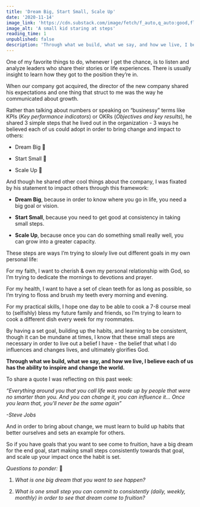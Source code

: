 ```yaml
---
title: 'Dream Big, Start Small, Scale Up'
date: '2020-11-14'
image_link: 'https://cdn.substack.com/image/fetch/f_auto,q_auto:good,fl_progressive:steep/https%3A%2F%2Fbucketeer-e05bbc84-baa3-437e-9518-adb32be77984.s3.amazonaws.com%2Fpublic%2Fimages%2Fc0fc2c78-b6e1-4c07-b4e1-a30adcb0ffd8_3600x2025.jpeg'
image_alt: 'A small kid staring at steps'
reading_time: 1
unpublished: false
description: 'Through what we build, what we say, and how we live, I believe each of us has the ability to inspire and change the world....'
---
```

One of my favorite things to do, whenever I get the chance, is to listen and analyze leaders who share their stories or life experiences. There is usually insight to learn how they got to the position they’re in.

When our company got acquired, the director of the new company shared his expectations and one thing that struct to me was the way he communicated about growth.

Rather than talking about numbers or speaking on “businessy” terms like KPIs (_Key performance indicators_) or OKRs (_Objectives and key results_), he shared 3 simple steps that he lived out in the organization - 3 ways he believed each of us could adopt in order to bring change and impact to others:

- Dream Big 💭

- Start Small 🌱

- Scale Up 🌳

And though he shared other cool things about the company, I was fixated by his statement to impact others through this framework:

- **Dream Big**, because in order to know where you go in life, you need a big goal or vision.

- **Start Small**, because you need to get good at consistency in taking small steps.

- **Scale Up**, because once you can do something small really well, you can grow into a greater capacity.

These steps are ways I’m trying to slowly live out different goals in my own personal life:

For my faith, I want to cherish & own my personal relationship with God, so I’m trying to dedicate the mornings to devotions and prayer.

For my health, I want to have a set of clean teeth for as long as possible, so I’m trying to floss and brush my teeth every morning and evening.

For my practical skills, I hope one day to be able to cook a 7-8 course meal to (selfishly) bless my future family and friends, so I’m trying to learn to cook a different dish every week for my roommates.

By having a set goal, building up the habits, and learning to be consistent, though it can be mundane at times, I know that these small steps are necessary in order to live out a belief I have - the belief that what I do influences and changes lives, and ultimately glorifies God.

**Through what we build, what we say, and how we live, I believe each of us has the ability to inspire and change the world.**

To share a quote I was reflecting on this past week:

_“Everything around you that you call life was made up by people that were no smarter than you. And you can change it, you can influence it... Once you learn that, you'll never be the same again”_

_-Steve Jobs_

And in order to bring about change, we must learn to build up habits that better ourselves and sets an example for others.

So if you have goals that you want to see come to fruition, have a big dream for the end goal, start making small steps consistently towards that goal, and scale up your impact once the habit is set.

_Questions to ponder:_ 🤔

1. _What is one big dream that you want to see happen?_

2. _What is one small step you can commit to consistently (daily, weekly, monthly) in order to see that dream come to fruition?_